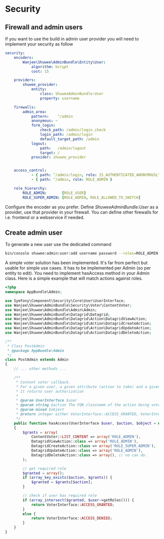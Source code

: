 # Security

## Firewall and admin users

If you want to use the build in admin user provider you will need to implement your security as follow

``` yaml
security:
    encoders:
        Wanjee\Shuwee\AdminBundle\Entity\User:
            algorithm: bcrypt
            cost: 15

    providers:
        shuwee_provider:
            entity:
                class: ShuweeAdminBundle:User
                property: username

    firewalls:
        admin_area:
            pattern:    ^/admin
            anonymous: ~
            form_login:
                check_path: /admin/login_check
                login_path: /admin/login
                default_target_path: /admin
            logout:
                path:   /admin/logout
                target: /
            provider: shuwee_provider


    access_control:
            - { path: ^/admin/login, role: IS_AUTHENTICATED_ANONYMOUSLY }
            - { path: ^/admin, role: ROLE_ADMIN }

    role_hierarchy:
        ROLE_ADMIN:       [ROLE_USER]
        ROLE_SUPER_ADMIN: [ROLE_ADMIN, ROLE_ALLOWED_TO_SWITCH]
```

Configure the encoder as you prefer.  Define *ShuweeAdminBundle:User* as a provider, use that provider in your firewall.
You can define other firewalls for i.e. frontend or a webservice if needed.

## Create admin user

To generate a new user use the dedicated command

``` bash
bin/console shuwee:admin:user:add username password --roles=ROLE_ADMIN
```


A simple voter solution has been implemented.  It's far from perfect but usable for simple use cases.
It has to be implemented per Admin (so per entity to edit).
You need to implement hasAccess method in your Admin class.  Here is a simple example that will match actions against roles.

``` php
<?php
namespace AppBundle\Admin;

use Symfony\Component\Security\Core\User\UserInterface;
use Wanjee\Shuwee\AdminBundle\Security\Voter\ContentVoter;
use Wanjee\Shuwee\AdminBundle\Admin\Admin;
use Wanjee\Shuwee\AdminBundle\Datagrid\Datagrid;
use Wanjee\Shuwee\AdminBundle\Datagrid\Action\DatagridViewAction;
use Wanjee\Shuwee\AdminBundle\Datagrid\Action\DatagridCreateAction;
use Wanjee\Shuwee\AdminBundle\Datagrid\Action\DatagridUpdateAction;
use Wanjee\Shuwee\AdminBundle\Datagrid\Action\DatagridDeleteAction;

/**
 * Class PostAdmin
 * @package AppBundle\Admin
 */
class PostAdmin extends Admin
{
    // ... other methods ...

    /**
     * Content voter callback.
     * For a given user, a given attribute (action to take) and a given object
     * it returns user authorization
     *
     * @param UserInterface $user
     * @param string $action The FQN classname of the action being voted on.
     * @param mixed $object
     * @return integer either VoterInterface::ACCESS_GRANTED, VoterInterface::ACCESS_ABSTAIN, or VoterInterface::ACCESS_DENIED
     */
    public function hasAccess(UserInterface $user, $action, $object = null)
    {
        $grants = array(
            ContentVoter::LIST_CONTENT => array('ROLE_ADMIN'),
            DatagridViewAction::class => array('ROLE_ADMIN'),
            DatagridCreateAction::class => array('ROLE_SUPER_ADMIN'),
            DatagridUpdateAction::class => array('ROLE_ADMIN'),
            DatagridDeleteAction::class => array(), // no can do.
        );

        // get required role
        $granted = array();
        if (array_key_exists($action, $grants)) {
            $granted = $grants[$action];
        }

        // check if user has required role
        if (array_intersect($granted, $user->getRoles())) {
            return VoterInterface::ACCESS_GRANTED;
        }
        else {
            return VoterInterface::ACCESS_DENIED;
        }
    }
}
```
